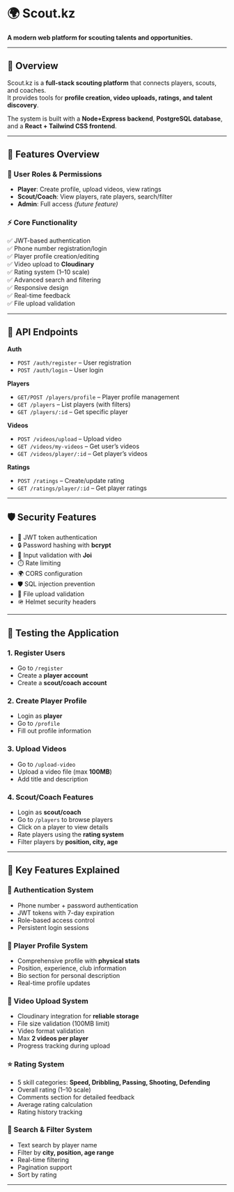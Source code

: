 # 🌍 Scout.kz

**A modern web platform for scouting talents and opportunities.**  


---

## 🚀 Overview  

Scout.kz is a **full-stack scouting platform** that connects players, scouts, and coaches.  
It provides tools for **profile creation, video uploads, ratings, and talent discovery**.  

The system is built with a **Node+Express backend**, **PostgreSQL database**, and a **React + Tailwind CSS frontend**.  

---

## 📱 Features Overview  

### 👥 User Roles & Permissions  

- **Player**: Create profile, upload videos, view ratings  
- **Scout/Coach**: View players, rate players, search/filter  
- **Admin**: Full access *(future feature)*  

### ⚡ Core Functionality  

✅ JWT-based authentication  
✅ Phone number registration/login  
✅ Player profile creation/editing  
✅ Video upload to **Cloudinary**  
✅ Rating system (1–10 scale)  
✅ Advanced search and filtering  
✅ Responsive design  
✅ Real-time feedback  
✅ File upload validation  

---

## 🔌 API Endpoints  

**Auth**  
- `POST /auth/register` – User registration  
- `POST /auth/login` – User login  

**Players**  
- `GET/POST /players/profile` – Player profile management  
- `GET /players` – List players (with filters)  
- `GET /players/:id` – Get specific player  

**Videos**  
- `POST /videos/upload` – Upload video  
- `GET /videos/my-videos` – Get user’s videos  
- `GET /videos/player/:id` – Get player’s videos  

**Ratings**  
- `POST /ratings` – Create/update rating  
- `GET /ratings/player/:id` – Get player ratings  

---

## 🛡️ Security Features  

- 🔑 JWT token authentication  
- 🔒 Password hashing with **bcrypt**  
- 📝 Input validation with **Joi**  
- ⏱️ Rate limiting  
- 🌍 CORS configuration  
- 🛡️ SQL injection prevention  
- 📂 File upload validation  
- 🪖 Helmet security headers  

---

## 🧪 Testing the Application  

### 1. Register Users  
- Go to `/register`  
- Create a **player account**  
- Create a **scout/coach account**  

### 2. Create Player Profile  
- Login as **player**  
- Go to `/profile`  
- Fill out profile information  

### 3. Upload Videos  
- Go to `/upload-video`  
- Upload a video file (max **100MB**)  
- Add title and description  

### 4. Scout/Coach Features  
- Login as **scout/coach**  
- Go to `/players` to browse players  
- Click on a player to view details  
- Rate players using the **rating system**  
- Filter players by **position, city, age**  

---

## 🎯 Key Features Explained  

### 🔐 Authentication System  
- Phone number + password authentication  
- JWT tokens with 7-day expiration  
- Role-based access control  
- Persistent login sessions  

### 🏃 Player Profile System  
- Comprehensive profile with **physical stats**  
- Position, experience, club information  
- Bio section for personal description  
- Real-time profile updates  

### 🎥 Video Upload System  
- Cloudinary integration for **reliable storage**  
- File size validation (100MB limit)  
- Video format validation  
- Max **2 videos per player**  
- Progress tracking during upload  

### ⭐ Rating System  
- 5 skill categories: **Speed, Dribbling, Passing, Shooting, Defending**  
- Overall rating (1–10 scale)  
- Comments section for detailed feedback  
- Average rating calculation  
- Rating history tracking  

### 🔎 Search & Filter System  
- Text search by player name  
- Filter by **city, position, age range**  
- Real-time filtering  
- Pagination support  
- Sort by rating  

---


